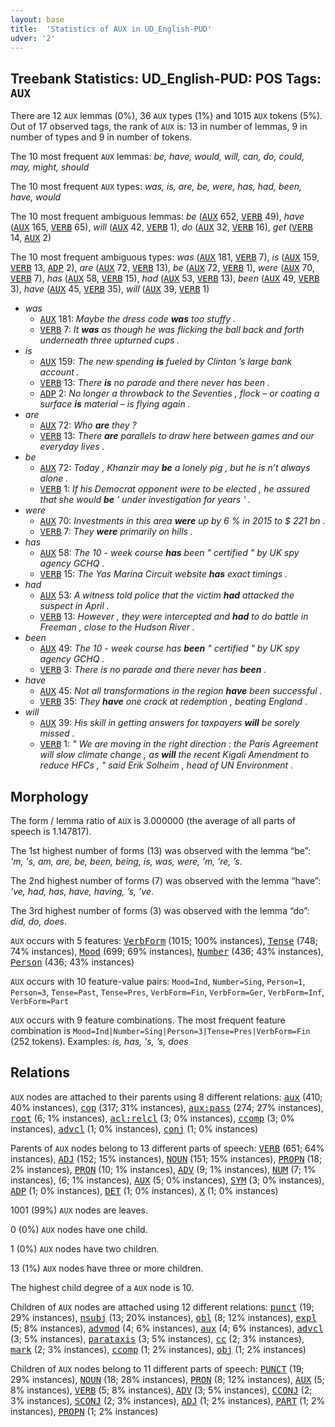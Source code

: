 ```yaml
---
layout: base
title:  'Statistics of AUX in UD_English-PUD'
udver: '2'
---
```


## Treebank Statistics: UD_English-PUD: POS Tags: `AUX`

There are 12 `AUX` lemmas (0%), 36 `AUX` types (1%) and 1015 `AUX` tokens (5%).
Out of 17 observed tags, the rank of `AUX` is: 13 in number of lemmas, 9 in number of types and 9 in number of tokens.

The 10 most frequent `AUX` lemmas: <em>be, have, would, will, can, do, could, may, might, should</em>

The 10 most frequent `AUX` types:  <em>was, is, are, be, were, has, had, been, have, would</em>

The 10 most frequent ambiguous lemmas: <em>be</em> (<tt><a href="en_pud-pos-AUX.html">AUX</a></tt> 652, <tt><a href="en_pud-pos-VERB.html">VERB</a></tt> 49), <em>have</em> (<tt><a href="en_pud-pos-AUX.html">AUX</a></tt> 165, <tt><a href="en_pud-pos-VERB.html">VERB</a></tt> 65), <em>will</em> (<tt><a href="en_pud-pos-AUX.html">AUX</a></tt> 42, <tt><a href="en_pud-pos-VERB.html">VERB</a></tt> 1), <em>do</em> (<tt><a href="en_pud-pos-AUX.html">AUX</a></tt> 32, <tt><a href="en_pud-pos-VERB.html">VERB</a></tt> 16), <em>get</em> (<tt><a href="en_pud-pos-VERB.html">VERB</a></tt> 14, <tt><a href="en_pud-pos-AUX.html">AUX</a></tt> 2)

The 10 most frequent ambiguous types:  <em>was</em> (<tt><a href="en_pud-pos-AUX.html">AUX</a></tt> 181, <tt><a href="en_pud-pos-VERB.html">VERB</a></tt> 7), <em>is</em> (<tt><a href="en_pud-pos-AUX.html">AUX</a></tt> 159, <tt><a href="en_pud-pos-VERB.html">VERB</a></tt> 13, <tt><a href="en_pud-pos-ADP.html">ADP</a></tt> 2), <em>are</em> (<tt><a href="en_pud-pos-AUX.html">AUX</a></tt> 72, <tt><a href="en_pud-pos-VERB.html">VERB</a></tt> 13), <em>be</em> (<tt><a href="en_pud-pos-AUX.html">AUX</a></tt> 72, <tt><a href="en_pud-pos-VERB.html">VERB</a></tt> 1), <em>were</em> (<tt><a href="en_pud-pos-AUX.html">AUX</a></tt> 70, <tt><a href="en_pud-pos-VERB.html">VERB</a></tt> 7), <em>has</em> (<tt><a href="en_pud-pos-AUX.html">AUX</a></tt> 58, <tt><a href="en_pud-pos-VERB.html">VERB</a></tt> 15), <em>had</em> (<tt><a href="en_pud-pos-AUX.html">AUX</a></tt> 53, <tt><a href="en_pud-pos-VERB.html">VERB</a></tt> 13), <em>been</em> (<tt><a href="en_pud-pos-AUX.html">AUX</a></tt> 49, <tt><a href="en_pud-pos-VERB.html">VERB</a></tt> 3), <em>have</em> (<tt><a href="en_pud-pos-AUX.html">AUX</a></tt> 45, <tt><a href="en_pud-pos-VERB.html">VERB</a></tt> 35), <em>will</em> (<tt><a href="en_pud-pos-AUX.html">AUX</a></tt> 39, <tt><a href="en_pud-pos-VERB.html">VERB</a></tt> 1)


* <em>was</em>
  * <tt><a href="en_pud-pos-AUX.html">AUX</a></tt> 181: <em>Maybe the dress code <b>was</b> too stuffy .</em>
  * <tt><a href="en_pud-pos-VERB.html">VERB</a></tt> 7: <em>It <b>was</b> as though he was flicking the ball back and forth underneath three upturned cups .</em>
* <em>is</em>
  * <tt><a href="en_pud-pos-AUX.html">AUX</a></tt> 159: <em>The new spending <b>is</b> fueled by Clinton ’s large bank account .</em>
  * <tt><a href="en_pud-pos-VERB.html">VERB</a></tt> 13: <em>There <b>is</b> no parade and there never has been .</em>
  * <tt><a href="en_pud-pos-ADP.html">ADP</a></tt> 2: <em>No longer a throwback to the Seventies , flock – or coating a surface <b>is</b> material – is flying again .</em>
* <em>are</em>
  * <tt><a href="en_pud-pos-AUX.html">AUX</a></tt> 72: <em>Who <b>are</b> they ?</em>
  * <tt><a href="en_pud-pos-VERB.html">VERB</a></tt> 13: <em>There <b>are</b> parallels to draw here between games and our everyday lives .</em>
* <em>be</em>
  * <tt><a href="en_pud-pos-AUX.html">AUX</a></tt> 72: <em>Today , Khanzir may <b>be</b> a lonely pig , but he is n’t always alone .</em>
  * <tt><a href="en_pud-pos-VERB.html">VERB</a></tt> 1: <em>If his Democrat opponent were to be elected , he assured that she would <b>be</b> ' under investigation for years ' .</em>
* <em>were</em>
  * <tt><a href="en_pud-pos-AUX.html">AUX</a></tt> 70: <em>Investments in this area <b>were</b> up by 6 % in 2015 to $ 221 bn .</em>
  * <tt><a href="en_pud-pos-VERB.html">VERB</a></tt> 7: <em>They <b>were</b> primarily on hills .</em>
* <em>has</em>
  * <tt><a href="en_pud-pos-AUX.html">AUX</a></tt> 58: <em>The 10 - week course <b>has</b> been " certified " by UK spy agency GCHQ .</em>
  * <tt><a href="en_pud-pos-VERB.html">VERB</a></tt> 15: <em>The Yas Marina Circuit website <b>has</b> exact timings .</em>
* <em>had</em>
  * <tt><a href="en_pud-pos-AUX.html">AUX</a></tt> 53: <em>A witness told police that the victim <b>had</b> attacked the suspect in April .</em>
  * <tt><a href="en_pud-pos-VERB.html">VERB</a></tt> 13: <em>However , they were intercepted and <b>had</b> to do battle in Freeman , close to the Hudson River .</em>
* <em>been</em>
  * <tt><a href="en_pud-pos-AUX.html">AUX</a></tt> 49: <em>The 10 - week course has <b>been</b> " certified " by UK spy agency GCHQ .</em>
  * <tt><a href="en_pud-pos-VERB.html">VERB</a></tt> 3: <em>There is no parade and there never has <b>been</b> .</em>
* <em>have</em>
  * <tt><a href="en_pud-pos-AUX.html">AUX</a></tt> 45: <em>Not all transformations in the region <b>have</b> been successful .</em>
  * <tt><a href="en_pud-pos-VERB.html">VERB</a></tt> 35: <em>They <b>have</b> one crack at redemption , beating England .</em>
* <em>will</em>
  * <tt><a href="en_pud-pos-AUX.html">AUX</a></tt> 39: <em>His skill in getting answers for taxpayers <b>will</b> be sorely missed .</em>
  * <tt><a href="en_pud-pos-VERB.html">VERB</a></tt> 1: <em>" We are moving in the right direction : the Paris Agreement will slow climate change , as <b>will</b> the recent Kigali Amendment to reduce HFCs , " said Erik Solheim , head of UN Environment .</em>

## Morphology

The form / lemma ratio of `AUX` is 3.000000 (the average of all parts of speech is 1.147817).

The 1st highest number of forms (13) was observed with the lemma “be”: <em>'m, 's, am, are, be, been, being, is, was, were, ’m, ’re, ’s</em>.

The 2nd highest number of forms (7) was observed with the lemma “have”: <em>'ve, had, has, have, having, ’s, ’ve</em>.

The 3rd highest number of forms (3) was observed with the lemma “do”: <em>did, do, does</em>.

`AUX` occurs with 5 features: <tt><a href="en_pud-feat-VerbForm.html">VerbForm</a></tt> (1015; 100% instances), <tt><a href="en_pud-feat-Tense.html">Tense</a></tt> (748; 74% instances), <tt><a href="en_pud-feat-Mood.html">Mood</a></tt> (699; 69% instances), <tt><a href="en_pud-feat-Number.html">Number</a></tt> (436; 43% instances), <tt><a href="en_pud-feat-Person.html">Person</a></tt> (436; 43% instances)

`AUX` occurs with 10 feature-value pairs: `Mood=Ind`, `Number=Sing`, `Person=1`, `Person=3`, `Tense=Past`, `Tense=Pres`, `VerbForm=Fin`, `VerbForm=Ger`, `VerbForm=Inf`, `VerbForm=Part`

`AUX` occurs with 9 feature combinations.
The most frequent feature combination is `Mood=Ind|Number=Sing|Person=3|Tense=Pres|VerbForm=Fin` (252 tokens).
Examples: <em>is, has, 's, ’s, does</em>


## Relations

`AUX` nodes are attached to their parents using 8 different relations: <tt><a href="en_pud-dep-aux.html">aux</a></tt> (410; 40% instances), <tt><a href="en_pud-dep-cop.html">cop</a></tt> (317; 31% instances), <tt><a href="en_pud-dep-aux-pass.html">aux:pass</a></tt> (274; 27% instances), <tt><a href="en_pud-dep-root.html">root</a></tt> (6; 1% instances), <tt><a href="en_pud-dep-acl-relcl.html">acl:relcl</a></tt> (3; 0% instances), <tt><a href="en_pud-dep-ccomp.html">ccomp</a></tt> (3; 0% instances), <tt><a href="en_pud-dep-advcl.html">advcl</a></tt> (1; 0% instances), <tt><a href="en_pud-dep-conj.html">conj</a></tt> (1; 0% instances)

Parents of `AUX` nodes belong to 13 different parts of speech: <tt><a href="en_pud-pos-VERB.html">VERB</a></tt> (651; 64% instances), <tt><a href="en_pud-pos-ADJ.html">ADJ</a></tt> (152; 15% instances), <tt><a href="en_pud-pos-NOUN.html">NOUN</a></tt> (151; 15% instances), <tt><a href="en_pud-pos-PROPN.html">PROPN</a></tt> (18; 2% instances), <tt><a href="en_pud-pos-PRON.html">PRON</a></tt> (10; 1% instances), <tt><a href="en_pud-pos-ADV.html">ADV</a></tt> (9; 1% instances), <tt><a href="en_pud-pos-NUM.html">NUM</a></tt> (7; 1% instances),  (6; 1% instances), <tt><a href="en_pud-pos-AUX.html">AUX</a></tt> (5; 0% instances), <tt><a href="en_pud-pos-SYM.html">SYM</a></tt> (3; 0% instances), <tt><a href="en_pud-pos-ADP.html">ADP</a></tt> (1; 0% instances), <tt><a href="en_pud-pos-DET.html">DET</a></tt> (1; 0% instances), <tt><a href="en_pud-pos-X.html">X</a></tt> (1; 0% instances)

1001 (99%) `AUX` nodes are leaves.

0 (0%) `AUX` nodes have one child.

1 (0%) `AUX` nodes have two children.

13 (1%) `AUX` nodes have three or more children.

The highest child degree of a `AUX` node is 10.

Children of `AUX` nodes are attached using 12 different relations: <tt><a href="en_pud-dep-punct.html">punct</a></tt> (19; 29% instances), <tt><a href="en_pud-dep-nsubj.html">nsubj</a></tt> (13; 20% instances), <tt><a href="en_pud-dep-obl.html">obl</a></tt> (8; 12% instances), <tt><a href="en_pud-dep-expl.html">expl</a></tt> (5; 8% instances), <tt><a href="en_pud-dep-advmod.html">advmod</a></tt> (4; 6% instances), <tt><a href="en_pud-dep-aux.html">aux</a></tt> (4; 6% instances), <tt><a href="en_pud-dep-advcl.html">advcl</a></tt> (3; 5% instances), <tt><a href="en_pud-dep-parataxis.html">parataxis</a></tt> (3; 5% instances), <tt><a href="en_pud-dep-cc.html">cc</a></tt> (2; 3% instances), <tt><a href="en_pud-dep-mark.html">mark</a></tt> (2; 3% instances), <tt><a href="en_pud-dep-ccomp.html">ccomp</a></tt> (1; 2% instances), <tt><a href="en_pud-dep-obj.html">obj</a></tt> (1; 2% instances)

Children of `AUX` nodes belong to 11 different parts of speech: <tt><a href="en_pud-pos-PUNCT.html">PUNCT</a></tt> (19; 29% instances), <tt><a href="en_pud-pos-NOUN.html">NOUN</a></tt> (18; 28% instances), <tt><a href="en_pud-pos-PRON.html">PRON</a></tt> (8; 12% instances), <tt><a href="en_pud-pos-AUX.html">AUX</a></tt> (5; 8% instances), <tt><a href="en_pud-pos-VERB.html">VERB</a></tt> (5; 8% instances), <tt><a href="en_pud-pos-ADV.html">ADV</a></tt> (3; 5% instances), <tt><a href="en_pud-pos-CCONJ.html">CCONJ</a></tt> (2; 3% instances), <tt><a href="en_pud-pos-SCONJ.html">SCONJ</a></tt> (2; 3% instances), <tt><a href="en_pud-pos-ADJ.html">ADJ</a></tt> (1; 2% instances), <tt><a href="en_pud-pos-PART.html">PART</a></tt> (1; 2% instances), <tt><a href="en_pud-pos-PROPN.html">PROPN</a></tt> (1; 2% instances)

